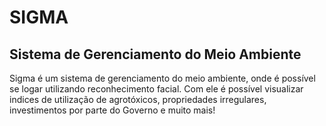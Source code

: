 # SIGMA
## Sistema de Gerenciamento do Meio Ambiente
<p>Sigma é um sistema de gerenciamento do meio ambiente, onde é possível se logar utilizando reconhecimento facial. Com ele é possível visualizar indices de utilização de agrotóxicos, propriedades irregulares, investimentos por parte do Governo e muito mais!</p>
